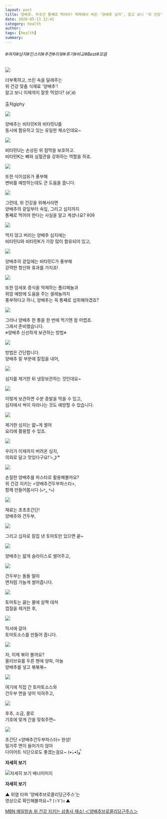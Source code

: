 ```yaml
---
layout: post
title: 양배추, 무조건 통째로 먹어라! 딱딱해서 버린 '양배추 심지', 알고 보니 '위 건강'에 최고다!?
date: 2020-05-13 12:41
category: health
author: 
tags: [health]
summary: 
---
```


###### #여자#남자#인스타#추천#리뷰#후기#비교#Best#모음

  
![](https://t1.daumcdn.net/liveboard/mboon/f2f302b8052c4d61b16b2b1ea9415777.gif)

더부룩하고, 쓰린 속을 달래주는  
위 건강 맞춤 식재료 '양배추'!  
알고 보니 이제까지 잘못 먹었다? (ఠ ̥̆ ఠ)  

출처giphy

![](https://img1.daumcdn.net/thumb/R720x0/?fname=https%3A%2F%2Ft1.daumcdn.net%2Fliveboard%2Fmboon%2F9469a12f85d546b2b3780275bb584545.png)

양배추는 비타민K와 비타민U를  
동시에 함유하고 있는 유일한 채소인데요~  

![](https://img1.daumcdn.net/thumb/R720x0/?fname=https%3A%2F%2Ft1.daumcdn.net%2Fliveboard%2Fmboon%2F6e46c0f3f90546e78a9592391feb9f04.png)

비타민U는 손상된 위 점막을 보호하고.  
비타민K는 뼈와 심혈관을 강화하는 역할을 하죠.  

![](https://img1.daumcdn.net/thumb/R720x0/?fname=https%3A%2F%2Ft1.daumcdn.net%2Fliveboard%2Fmboon%2Fdca906cb462140678bc7b791ea15807e.png)

또한 식이섬유가 풍부해  
변비를 예방하는데도 큰 도움을 줍니다.  

![](https://img1.daumcdn.net/thumb/R720x0/?fname=https%3A%2F%2Ft1.daumcdn.net%2Fliveboard%2Fmboon%2F93b61c975e224254a62a0c2f2cbdb821.png)

그런데, 위 건강을 위해서라면  
양배추의 겉잎부터 속잎, 그리고 심지까지  
통째로 먹어야 한다는 사실을 알고 계셨나요? ꉺ0ꉺ  

![](https://img1.daumcdn.net/thumb/R720x0/?fname=https%3A%2F%2Ft1.daumcdn.net%2Fliveboard%2Fmboon%2F0ac454f4bbab44e588f55455f0a50ad5.png)

먹지 않고 버리는 양배추 심지에는  
비타민U와 비타민K가 가장 많이 함유되어 있고,  

![](https://img1.daumcdn.net/thumb/R720x0/?fname=https%3A%2F%2Ft1.daumcdn.net%2Fliveboard%2Fmboon%2F4886182b98374c799916ec57a10c84af.png)

양배추의 겉잎에는 비타민C가 풍부해  
강력한 항산화 효과를 가지죠!  

![](https://img1.daumcdn.net/thumb/R720x0/?fname=https%3A%2F%2Ft1.daumcdn.net%2Fliveboard%2Fmboon%2F5d60e2a2d39b4fc1a806632080e07b99.png)

또한 암세포 증식을 억제하는 폴리페놀과  
위암 예방에 도움을 주는 셀레늄까지  
풍부하다고 하니, 양배추는 꼭 통째로 섭취해야겠죠?  

![](https://img1.daumcdn.net/thumb/R720x0/?fname=https%3A%2F%2Ft1.daumcdn.net%2Fliveboard%2Fmboon%2Ff92f9f9099dd4da5a74daf23cfd7b1a4.png)

그러나 양배추 한 통을 한 번에 먹기엔 참 어렵죠.  
그래서 준비했습니다.  
※양배추 신선하게 보관하는 방법※  

![](https://t1.daumcdn.net/liveboard/mboon/a3c1db27b1a84e6c9de1aed574ff258b.gif)

방법은 간단합니다.  
양배추 밑 부분에 칼집을 내어,  

![](https://t1.daumcdn.net/liveboard/mboon/28a3bf26a94b49ae9656abdc11d49d09.gif)

심지를 제거한 뒤 냉장보관하는 것인데요~  

![](https://img1.daumcdn.net/thumb/R720x0/?fname=https%3A%2F%2Ft1.daumcdn.net%2Fliveboard%2Fmboon%2F97531d8363da40e682ea29468cd103b7.png)

이렇게 보관하면 수분 증발을 막을 수 있고,  
심지에서 싹이 자라나는 것도 예방할 수 있습니다.  

![](https://t1.daumcdn.net/liveboard/mboon/3fcbc88355274e1e8bff83034f2fc0c5.gif)

제거한 심지는 얇~게 썰어  
요리에 활용할 수 있죠.  

![](https://img1.daumcdn.net/thumb/R720x0/?fname=https%3A%2F%2Ft1.daumcdn.net%2Fliveboard%2Fmboon%2F65f9b5f19814428ab29ba206e3f6c4d4.png)

우리가 이제까지 버려온 심지,  
의외로 달고 맛있다구요! ͡~ ͜ʖ ͡°  

![](https://img1.daumcdn.net/thumb/R720x0/?fname=https%3A%2F%2Ft1.daumcdn.net%2Fliveboard%2Fmboon%2F35c802fb810743af8b342e2497f6e3c8.png)

손질한 양배추를 파스타로 활용해볼까요?  
위 건강 지키는 <양배추건두부파스타>,  
함께 만들어봅시다 (๑˃؂˂๑)  

![](https://img1.daumcdn.net/thumb/R720x0/?fname=https%3A%2F%2Ft1.daumcdn.net%2Fliveboard%2Fmboon%2Fc5604f609fc24e42898f26299a284dda.png)

재료는 초초초간단!  
양배추와 건두부,  

![](https://img1.daumcdn.net/thumb/R720x0/?fname=https%3A%2F%2Ft1.daumcdn.net%2Fliveboard%2Fmboon%2Fdd52d27e736e458489c3ef74882fc803.png)

그리고 십자로 칼집 낸 토마토만 있으면 끝~  

![](https://t1.daumcdn.net/liveboard/mboon/aa932d7a034d44488f150c4feeb933e8.gif)

양배추는 얇게 슬라이스로 썰어주고,  

![](https://t1.daumcdn.net/liveboard/mboon/1aa4e94133c94cc096c874d26c7da27b.gif)

건두부는 돌돌 말아  
면처럼 가늘게 썰어줍니다.  

![](https://img1.daumcdn.net/thumb/R720x0/?fname=https%3A%2F%2Ft1.daumcdn.net%2Fliveboard%2Fmboon%2Fe4a2b229147048058961838f589d9bd5.png)

토마토는 끓는 물에 살짝 데쳐  
껍질을 제거한 후,  

![](https://t1.daumcdn.net/liveboard/mboon/74ea46ee617d47539ae6a9c35cef0867.gif)

믹서에 갈아  
토마토소스를 만들어 줍니다.  

![](https://t1.daumcdn.net/liveboard/mboon/0d38dba8ad2c4530b03c8b9c9f3849fb.gif)

자, 이제 볶아 볼까요?  
올리브유를 두른 팬에 양파, 마늘  
양배추를 넣고 볶볶볶~  

![](https://img1.daumcdn.net/thumb/R720x0/?fname=https%3A%2F%2Ft1.daumcdn.net%2Fliveboard%2Fmboon%2F26ce438b2b034f0d9ead965ef748a2d8.png)

여기에 직접 간 토마토소스와  
건두부 면을 넣어 익혀주고,  

![](https://img1.daumcdn.net/thumb/R720x0/?fname=https%3A%2F%2Ft1.daumcdn.net%2Fliveboard%2Fmboon%2F4621d7a590b3407b97afbafc08b34aec.png)

후추, 소금, 꿀로  
기호에 맞게 간을 맞춰주면~  

![](https://img1.daumcdn.net/thumb/R720x0/?fname=https%3A%2F%2Ft1.daumcdn.net%2Fliveboard%2Fmboon%2F10b0f53fa67f43f1b5f031eb504af82a.png)

초간단 <양배추건두부파스타> 완성!  
밀가루 면이 들어가지 않아  
다이어트 식단으로도 좋겠는걸요~ (*•̀ᴗ•́*)و ̑̑  

**자세히 보기**

[](https://www.mbn.co.kr/news/society/4147665)

![자세히 보기 배너이미지](https://img1.daumcdn.net/thumb/S640x300/?scode=1boon&fname=https://t1.daumcdn.net/liveboard/mboon/b04cb1bb92ed407bb67a41817baed25a.JPG)

**자세히 보기**

▲ 위염 타파 '양배추브로콜리당근주스'는  
영상으로 확인해볼까요~? (ว˙∇˙)ง ▲  

[MBN 매일방송 위 건강 지키는 삼총사 채소! ＜양배추브로콜리당근주스＞](http://tv.kakao.com/v/s52b0by33bMFMMzzq3bM39Z)